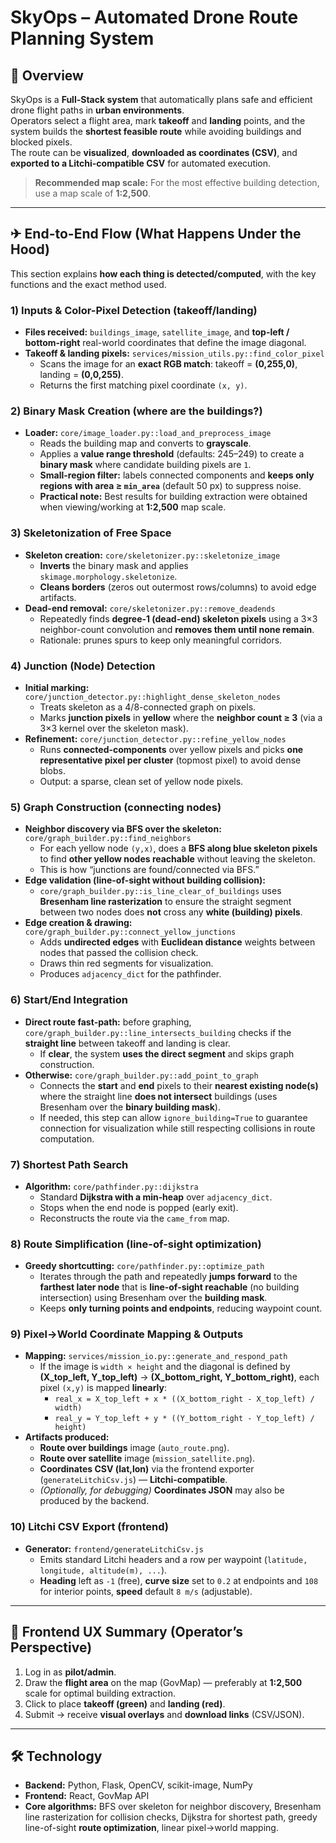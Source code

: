 # SkyOps – Automated Drone Route Planning System

## 📌 Overview
SkyOps is a **Full-Stack system** that automatically plans safe and efficient drone flight paths in **urban environments**.  
Operators select a flight area, mark **takeoff** and **landing** points, and the system builds the **shortest feasible route** while avoiding buildings and blocked pixels.  
The route can be **visualized**, **downloaded as coordinates (CSV)**, and **exported to a Litchi-compatible CSV** for automated execution.

> **Recommended map scale:** For the most effective building detection, use a map scale of **1:2,500**.

---

## ✈ End-to-End Flow (What Happens Under the Hood)
This section explains **how each thing is detected/computed**, with the key functions and the exact method used.

### 1) Inputs & Color-Pixel Detection (takeoff/landing)
- **Files received:** `buildings_image`, `satellite_image`, and **top-left / bottom-right** real-world coordinates that define the image diagonal.
- **Takeoff & landing pixels:** `services/mission_utils.py::find_color_pixel`
  - Scans the image for an **exact RGB match**: takeoff = **(0,255,0)**, landing = **(0,0,255)**.
  - Returns the first matching pixel coordinate `(x, y)`.

### 2) Binary Mask Creation (where are the buildings?)
- **Loader:** `core/image_loader.py::load_and_preprocess_image`
  - Reads the building map and converts to **grayscale**.
  - Applies a **value range threshold** (defaults: 245–249) to create a **binary mask** where candidate building pixels are `1`.
  - **Small-region filter:** labels connected components and **keeps only regions with area ≥ `min_area`** (default 50 px) to suppress noise.
  - **Practical note:** Best results for building extraction were obtained when viewing/working at **1:2,500** map scale.

### 3) Skeletonization of Free Space
- **Skeleton creation:** `core/skeletonizer.py::skeletonize_image`
  - **Inverts** the binary mask and applies `skimage.morphology.skeletonize`.
  - **Cleans borders** (zeros out outermost rows/columns) to avoid edge artifacts.
- **Dead-end removal:** `core/skeletonizer.py::remove_deadends`
  - Repeatedly finds **degree‑1 (dead-end) skeleton pixels** using a 3×3 neighbor-count convolution and **removes them until none remain**.
  - Rationale: prunes spurs to keep only meaningful corridors.

### 4) Junction (Node) Detection
- **Initial marking:** `core/junction_detector.py::highlight_dense_skeleton_nodes`
  - Treats skeleton as a 4/8-connected graph on pixels.
  - Marks **junction pixels** in **yellow** where the **neighbor count ≥ 3** (via a 3×3 kernel over the skeleton mask).
- **Refinement:** `core/junction_detector.py::refine_yellow_nodes`
  - Runs **connected-components** over yellow pixels and picks **one representative pixel per cluster** (topmost pixel) to avoid dense blobs.
  - Output: a sparse, clean set of yellow node pixels.

### 5) Graph Construction (connecting nodes)
- **Neighbor discovery via BFS over the skeleton:** `core/graph_builder.py::find_neighbors`
  - For each yellow node `(y,x)`, does a **BFS along blue skeleton pixels** to find **other yellow nodes reachable** without leaving the skeleton.
  - This is how “junctions are found/connected via BFS.”
- **Edge validation (line-of-sight without building collision):**
  - `core/graph_builder.py::is_line_clear_of_buildings` uses **Bresenham line rasterization** to ensure the straight segment between two nodes does **not** cross any **white (building) pixels**.
- **Edge creation & drawing:** `core/graph_builder.py::connect_yellow_junctions`
  - Adds **undirected edges** with **Euclidean distance** weights between nodes that passed the collision check.
  - Draws thin red segments for visualization.
  - Produces `adjacency_dict` for the pathfinder.

### 6) Start/End Integration
- **Direct route fast‑path:** before graphing, `core/graph_builder.py::line_intersects_building` checks if the **straight line** between takeoff and landing is clear.  
  - If **clear**, the system **uses the direct segment** and skips graph construction.
- **Otherwise:** `core/graph_builder.py::add_point_to_graph`
  - Connects the **start** and **end** pixels to their **nearest existing node(s)** where the straight line **does not intersect** buildings (uses Bresenham over the **binary building mask**).
  - If needed, this step can allow `ignore_building=True` to guarantee connection for visualization while still respecting collisions in route computation.

### 7) Shortest Path Search
- **Algorithm:** `core/pathfinder.py::dijkstra`
  - Standard **Dijkstra with a min‑heap** over `adjacency_dict`.
  - Stops when the end node is popped (early exit).  
  - Reconstructs the route via the `came_from` map.

### 8) Route Simplification (line-of-sight optimization)
- **Greedy shortcutting:** `core/pathfinder.py::optimize_path`
  - Iterates through the path and repeatedly **jumps forward** to the **farthest later node** that is **line‑of‑sight reachable** (no building intersection) using Bresenham over the **building mask**.
  - Keeps **only turning points and endpoints**, reducing waypoint count.

### 9) Pixel→World Coordinate Mapping & Outputs
- **Mapping:** `services/mission_io.py::generate_and_respond_path`
  - If the image is `width × height` and the diagonal is defined by **(X_top_left, Y_top_left)** → **(X_bottom_right, Y_bottom_right)**, each pixel `(x,y)` is mapped **linearly**:
    - `real_x = X_top_left + x * ((X_bottom_right - X_top_left) / width)`
    - `real_y = Y_top_left + y * ((Y_bottom_right - Y_top_left) / height)`
- **Artifacts produced:**
  - **Route over buildings** image (`auto_route.png`).
  - **Route over satellite** image (`mission_satellite.png`).
  - **Coordinates CSV (lat,lon)** via the frontend exporter (`generateLitchiCsv.js`) — **Litchi‑compatible**.
  - *(Optionally, for debugging)* **Coordinates JSON** may also be produced by the backend.

### 10) Litchi CSV Export (frontend)
- **Generator:** `frontend/generateLitchiCsv.js`
  - Emits standard Litchi headers and a row per waypoint (`latitude, longitude, altitude(m), ...`).
  - **Heading** left as `-1` (free), **curve size** set to `0.2` at endpoints and `108` for interior points, **speed** default `8 m/s` (adjustable).

---

## 🔐 Frontend UX Summary (Operator’s Perspective)
1. Log in as **pilot/admin**.
2. Draw the **flight area** on the map (GovMap) — preferably at **1:2,500** scale for optimal building extraction.
3. Click to place **takeoff (green)** and **landing (red)**.
4. Submit → receive **visual overlays** and **download links** (CSV/JSON).

---

## 🛠 Technology
- **Backend:** Python, Flask, OpenCV, scikit-image, NumPy
- **Frontend:** React, GovMap API
- **Core algorithms:** BFS over skeleton for neighbor discovery, Bresenham line rasterization for collision checks, Dijkstra for shortest path, greedy line-of-sight **route optimization**, linear pixel→world mapping.
